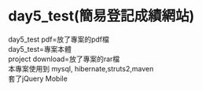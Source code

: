# day5_test(簡易登記成績網站)
day5_test pdf=放了專案的pdf檔</br>
day5_test=專案本體</br>
project download=放了專案的rar檔</br>
本專案使用到
mysql,
hibernate,struts2,maven<br>
套了jQuery Mobile
